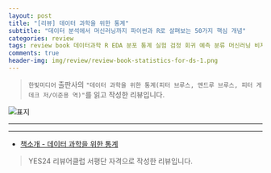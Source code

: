 ```yaml
---  
layout: post  
title: "[리뷰] 데이터 과학을 위한 통계"  
subtitle: "데이터 분석에서 머신러닝까지 파이썬과 R로 살펴보는 50가지 핵심 개념"  
categories: review  
tags: review book 데이터과학 R EDA 분포 통계 실험 검정 회귀 예측 분류 머신러닝 비지도 학습   
comments: true  
header-img: img/review/review-book-statistics-for-ds-1.png
---  
```

  
> `한빛미디어` 출판사의 `"데이터 과학을 위한 통계(피터 브루스, 앤드루 브루스, 피터 게데크 저/이준용 역)"`를 읽고 작성한 리뷰입니다.  

![표지](https://theorydb.github.io/assets/img/review/review-book-statistics-for-ds-1.png)  

---

---

* [책소개 - 데이터 과학을 위한 통계](http://www.yes24.com/Product/Goods/99942893?OzSrank=1)

> YES24 리뷰어클럽 서평단 자격으로 작성한 리뷰입니다.